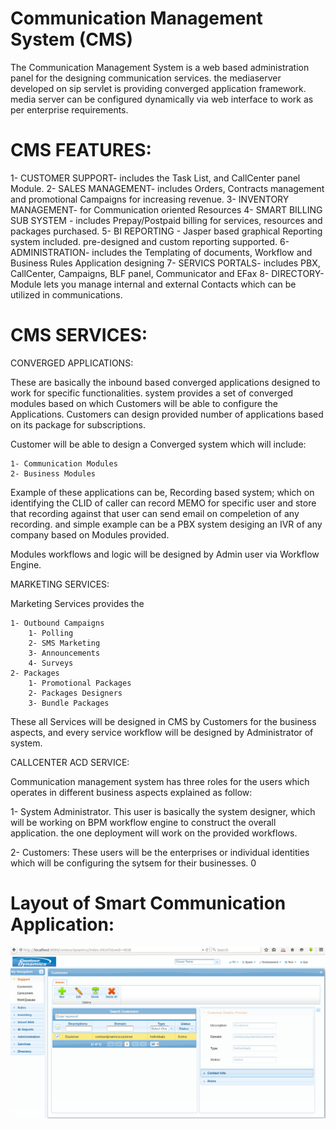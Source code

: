 # Communication Management System (CMS)

The Communication Management System is a web based administration panel for the designing communication services. the mediaserver developed on sip servlet is providing converged application framework. media server can be configured dynamically via web interface to work as per enterprise requirements.

CMS FEATURES:
============

1- CUSTOMER SUPPORT- includes the Task List, and CallCenter panel Module.
2- SALES MANAGEMENT-  includes Orders, Contracts management and promotional Campaigns for increasing revenue.
3- INVENTORY MANAGEMENT- for Communication oriented Resources
4- SMART BILLING SUB SYSTEM - includes Prepay/Postpaid billing for services, resources and packages purchased.
5- BI REPORTING - Jasper based graphical Reporting system included. pre-designed and custom reporting supported.
6- ADMINISTRATION-  includes the Templating of documents, Workflow and Business Rules Application designing
7- SERVICS PORTALS- includes PBX, CallCenter, Campaigns, BLF panel, Communicator and EFax
8- DIRECTORY-  Module lets you manage internal and external Contacts which can be utilized in communications.


CMS SERVICES:
============
CONVERGED APPLICATIONS:
    
These are basically the inbound based converged applications designed to work for specific functionalities. system provides a set of converged modules based on which Customers will be able to configure the Applications. Customers can design provided number of applications based on its package for subscriptions. 

Customer will be able to design a Converged system which will include:

    1- Communication Modules
    2- Business Modules 

Example of these applications can be, Recording based system; which on identifying the CLID of caller can record MEMO for specific user and store that recording against that user can send email on compeletion of any recording. and simple example can be a PBX system desiging an IVR of any company based on Modules provided. 

Modules workflows and logic will be designed by Admin user via Workflow Engine. 

MARKETING SERVICES:

Marketing Services provides the 
    
    1- Outbound Campaigns 
        1- Polling
        2- SMS Marketing
        3- Announcements
        4- Surveys
    2- Packages
        1- Promotional Packages
        2- Packages Designers
        3- Bundle Packages
        
These all Services will be designed in CMS by Customers for the business aspects, and every service workflow will be designed by Administrator of system. 


CALLCENTER ACD SERVICE:



Communication management system has three roles for the users which operates in different business aspects explained as follow:

1- System Administrator. 
This user is basically the system designer, which will be working on BPM workflow engine to construct the overall application. the one deployment will work on the provided workflows. 

2- Customers:
These users will be the enterprises or individual identities which will be configuring the sytsem for their businesses. 0

# Layout of Smart Communication Application:

![](https://github.com/Contourdynamics/smartcommunication/blob/master/Layout/Layout-SmartCommunication.png)
